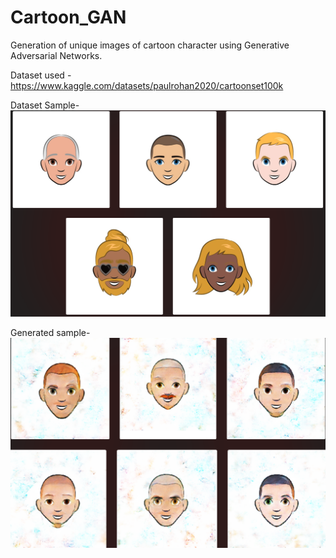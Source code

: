 # Cartoon_GAN
Generation of unique images of cartoon character using Generative Adversarial Networks.


Dataset used - https://www.kaggle.com/datasets/paulrohan2020/cartoonset100k


Dataset Sample-
![alt text](https://github.com/Rishabh-DA/Cartoon_GAN/blob/main/sample_dataset.png?raw=true)

Generated sample-
![alt text](https://github.com/Rishabh-DA/Cartoon_GAN/blob/main/generated_sample.png?raw=true)
